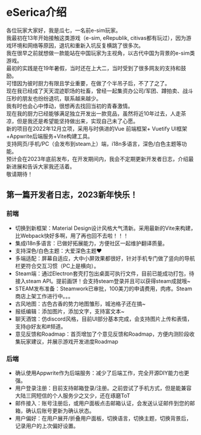# eSerica介绍
各位玩家大家好，我是瓜七，一名前e-sim玩家。  
我最初在13年开始接触这类游戏（e-sim, eRepublik, citivas都有玩过），因为游戏环境和网络等原因，退坑和重新入坑反复横跳了很多次。  
我在很早之前就想做一款能站在中国玩家为主视角，以古代中国为背景的e-sim类游戏。  
最初的实践是在19年暑假，当时还在上大二，当时受到了很多网友的支持和鼓励。  
可惜因为彼时厨力有限且学业重要，在做了个半吊子后，不了了之了。  
现在我已经成了天天混迹职场的社畜，曾经一起集资办公司/军团、蹲拍卖、战斗压秒的朋友也纷纷退坑，联系越来越少。  
我有时也会心中悸动，很想再去找回当初的青春激情。  
现在我的厨力已经能够满足独立开发出一款竞品，虽然将近10年过去，人走茶凉，但是我还是希望能坚持做出来，实现自己未了心愿。  
新的项目在2022年12月立项，采用与时俱进的Vue 前端框架+ Vuetify UI框架+Appwrite后端服务+Vite构建工具。  
支持网页/手机/PC（会发布到steam上）端，i18n多语言，深色/白色主题等功能。  
预计会在2023年底前发布，在开发期间内，我会不定期更新开发者日志，介绍最新进展和告诉大家我还活着。  
敬请期待！  

## 第一篇开发者日志，2023新年快乐！
### 前端
- 切换到新框架：Material Design设计风格大气清新。采用最新的Vite来构建，比Webpack快好多啊，用了再也回不去啦！！！  
- 集成i18n多语言：已做好拓展能力，方便社区一起维护翻译质量。
- 支持深色/白色主题：大爱深色主题❤  
- 多端适配：屏幕自适应，大中小屏效果都很好，针对手机专门做了竖向的导航栏更符合交互习惯（PC上是横向）。
- Steam端：通过Electron套壳打包出桌面可执行文件，目前已能成功打包，待接入steam API。提前画饼！会支持steam登录并且可以获得steam成就哦~
- STEAM发布准备：Steamwork已审批，100美刀的申请费用，肉疼。Steam商店上架工作进行中。。。  
- 古风地图：古色古香的势力地图雏形，城池格子还在搞~
- 报纸编辑：添加图片，添加文字，支持富文本~
- 聊天酒馆：仿discord风格，目前UI部分基本完成，会支持图片上传和表情，支持@好友和#频道。
- 意见反馈和Roadmap：首页增加了个意见反馈和Roadmap，方便内测阶段收集玩家建议，并展示游戏开发进度Roadmap

### 后端
- 确认使用Appwrite作为后端服务：减少了后端工作，完全开源DIY能力也更强。 
- 用户登录注册：目前支持邮箱登录/注册。之前尝试了手机方式，但是能兼容大陆三网短信的个人服务少之又少，还在琢磨ToT
- 邮件接入：账号注册后，或用户面板点击邮箱认证，会发送认证邮件到您的邮箱，确认后账号更新为确认状态。
- 用户偏好：在用户展开/折叠用户面板，切换语言，切换主题，切换背景后，记录用户的上次偏好设置。
